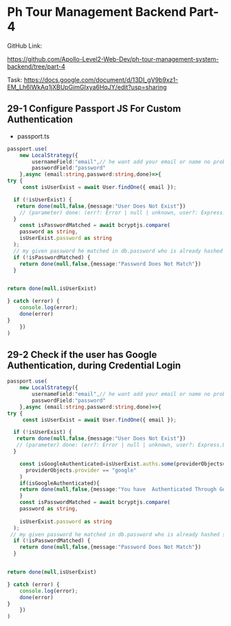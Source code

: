 # Ph Tour Management Backend Part-4
GitHub Link:

https://github.com/Apollo-Level2-Web-Dev/ph-tour-management-system-backend/tree/part-4



Task: https://docs.google.com/document/d/13DI_gV9b9xz1-EM_Lh6lWkAq1jXBUpGimGIxya6HqJY/edit?usp=sharing

## 29-1 Configure Passport JS For Custom Authentication
- passport.ts
```ts
passport.use(
    new LocalStrategy({
        usernameField:"email",// he want add your email or name no problem
        passwordField:"password"
    },async (email:string,password:string,done)=>{
try {
     const isUserExist = await User.findOne({ email });

  if (!isUserExist) {
   return done(null,false,{message:"User Does Not Exist"})
    // (parameter) done: (err?: Error | null | unknown, user?: Express.User | false, info?: object) => voi
  }
    const isPasswordMatched = await bcryptjs.compare(
    password as string,
    isUserExist.password as string
  );
  // my given password he matched in db.password who is already hashed same or different is same then he logged in
  if (!isPasswordMatched) {
    return done(null,false,{message:"Password Does Not Match"})
  }


return done(null,isUserExist)

} catch (error) {
    console.log(error);
    done(error)
}
    })
)
```
## 29-2 Check if the user has Google Authentication, during Credential Login
```ts
passport.use(
    new LocalStrategy({
        usernameField:"email",// he want add your email or name no problem
        passwordField:"password"
    },async (email:string,password:string,done)=>{
try {
     const isUserExist = await User.findOne({ email });

  if (!isUserExist) {
   return done(null,false,{message:"User Does Not Exist"})
   // (parameter) done: (err?: Error | null | unknown, user?: Express.User | false, info?: object) => voi
  }

    const isGoogleAuthenticated=isUserExist.auths.some(providerObjects=>
      providerObjects.provider == "google"
    )
    if(isGoogleAuthenticated){
    return done(null,false,{message:"You have  Authenticated Through Google so if you Want to login with Credentials, then at first login with google and set a password for your Gmail and then you can login with email and password "})
    }
    const isPasswordMatched = await bcryptjs.compare(
    password as string,
   
    isUserExist.password as string
  );
 // my given password he matched in db.password who is already hashed same or different is same then he logged in
  if (!isPasswordMatched) {
    return done(null,false,{message:"Password Does Not Match"})
  }


return done(null,isUserExist)

} catch (error) {
    console.log(error);
    done(error)
}
    })
)
```